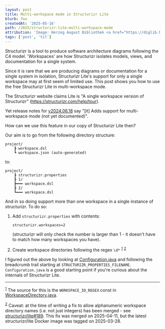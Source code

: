 ```yaml
---
layout: post
title: Multi-workspace mode in Structurizr Lite
blurb: foo
createdAt: '2025-05-16'
path: /2025/structurizr-lite-multi-workspace-mode
attribution: 'Image: Herzog August Bibliothek <a href="https://diglib.hab.de/wdb.php?dir=mss/74-1-aug-2f" target="_blank">https://diglib.hab.de/wdb.php?dir=mss/74-1-aug-2f</a>, licensed under CC BY-SA.'
tags: ['post', 'til']
---
```


Structurizr is a tool to produce software architecture diagrams following the C4 model.
'Workspaces' are how Structurizr isolates models, views, and documentation for a single system.  

Since it is rare that we are producing diagrams or documentation for a single system in
isolation, Structurizr Lite's support for only a single workspace may at first seem of
limited use. This post shows you how to use the free Structurizr Lite in multi-workspace mode.

The Structurizr website claims Lite is "A single workspace version of Structurizr"
(<a href="https://structurizr.com/help/tour" target="_blank">https://structurizr.com/help/tour</a>).

Yet release notes for <a href="https://github.com/structurizr/lite/releases/tag/v2024.06.18" target="_blank">v2024.06.18</a>
say "[it] Adds support for multi-workspace mode (not yet documented)".

How can we use this feature in our copy of Structurizr Lite then?

Our aim is to go from the following directory structure:

```text
project/
    ┣ workspace.dsl
    ┗ workspace.json (auto-generated)
```

to:

```text
project/
    ┣ structurizr.properties
    ┣ 1/
    ┣━━━ workspace.dsl
    ┣ 2/
    ┗━━━ workspace.dsl
```

And in so doing support more than one workspace in a single instance of structurizr. To do so:

1. Add `structurizr.properties` with contents:

    ```text
    structurizr.workspaces=2
    ```

    (structurizr will only check the number is larger than 1 - it doesn't have to match how many workspaces you have).
2. Create workspace directories following the regex `\d*` <sup><a href="">1</a></sup> <sup><a href="">2</a></sup>

I figured out the above by looking at <a href="https://github.com/structurizr/lite/blob/main/src/main/java/com/structurizr/lite/Configuration.java" target="_blank">Configuration.java</a>
and following the breadcrumb trail starting at `STRUCTURIZR_PROPERTIES_FILENAME`.
`Configuration.java` is a good starting point if you're curious about the internals of Structurizr Lite.

---

<sup><a href="">1</a></sup> The source for this is the `WORKSPACE_ID_REGEX` const in <a href="https://github.com/structurizr/lite/blob/main/src/main/java/com/structurizr/lite/component/workspace/WorkspaceDirectory.java" target="_blank">WorkspaceDirectory.java</a>.

<sup><a href="">2</a></sup> Caveat: at the time of writing a fix to allow alphanumeric
workspace directory names (i.e. not just integers) has been merged - see <a href="https://github.com/structurizr/lite/issues/189" target="_blank">structurizr/lite#189</a>.
This fix was merged on 2025-04-11, but the latest structurizr/lite Docker image was tagged on 2025-03-28.
